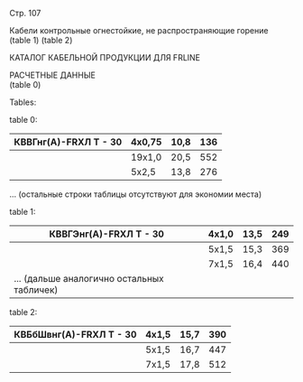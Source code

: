 Стр. 107

Кабели контрольные огнестойкие, не распространяющие горение  
(table 1) (table 2)

КАТАЛОГ КАБЕЛЬНОЙ ПРОДУКЦИИ ДЛЯ FRLINE  

РАСЧЕТНЫЕ ДАННЫЕ  
(table 0)

Tables:

table 0:

| КВВГнг(А)-FRХЛ Т - 30 | 4х0,75 | 10,8 | 136 |
| --- | --- | --- | --- |
|       | 19х1,0 | 20,5 | 552 |
|       | 5х2,5 | 13,8 | 276 |

... (остальные строки таблицы отсутствуют для экономии места)

table 1:

| КВВГЭнг(А)-FRХЛ Т - 30 | 4х1,0 | 13,5 | 249 |
| --- | --- | --- | --- |
|       | 5х1,5 | 15,3 | 369 |
|       | 7х1,5 | 16,4 | 440 |
| ... (дальше аналогично остальных табличек)

table 2:

| КВБбШвнг(А)-FRХЛ Т - 30 | 4х1,5 | 15,7 | 390 |
| --- | --- | --- | --- |
|       | 5х1,5 | 16,7 | 447 |
|       | 7х1,5 | 17,8 | 512 |